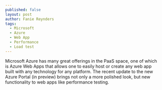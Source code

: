 ```yaml
---
published: false
layout: post
author: Fanie Reynders
tags: 
  - Microsoft
  - Azure
  - Web App
  - Performance
  - Load test
---
```


Microsoft Azure has many great offerings in the PaaS space, one of which is Azure Web Apps that allows one to easily host or create any web app built with any technology for any platform. The recent update to the new Azure Portal (in preview) brings not only a more polished look, but new functionality to web apps like performance testing.

